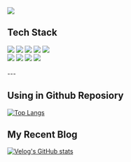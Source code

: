 <img src="https://capsule-render.vercel.app/api?type=waving&color=random&height=200&section=header&text=Denver%20GitHub&fontSize=60&fontColor=fff"/>

<br>

## Tech Stack

<div>
	<img src="https://img.shields.io/badge/Javascript-F7DF1E?style=flat&logo=Javascript&logoColor=white" />
	<img src="https://img.shields.io/badge/HTML5-E34F26?style=flat&logo=HTML5&logoColor=white" />
	<img src="https://img.shields.io/badge/CSS3-1572B6?style=flat&logo=CSS3&logoColor=white" />
  <img src="https://img.shields.io/badge/CssModules-000000?style=flat&logo=CssModules&logoColor=white" />
 <img src="https://img.shields.io/badge/styledcomponents-DB7093?style=flat&logo=styledcomponents&logoColor=white" />
</div>
<div>
	<img src="https://img.shields.io/badge/React-61DAFB?style=flat&logo=React&logoColor=white" />
  <img src="https://img.shields.io/badge/Redux-764ABC?style=flat&logo=Redux&logoColor=white" />
	<img src="https://img.shields.io/badge/Typescript-3178C6?style=flat&logo=Typescript&logoColor=white" />
  <img src="https://img.shields.io/badge/Firebase-FFCA28?style=flat&logo=Firebase&logoColor=white" />
</div>


<br>
---

## Using in Github Reposiory
[![Top Langs](https://github-readme-stats.vercel.app/api/top-langs/?username=SuamKang)](https://github.com/anuraghazra/github-readme-stats)


## My Recent Blog

[![Velog's GitHub stats](https://velog-readme-stats.vercel.app/api?name=ksa199653&color=dark)](https://velog.io/@ksa199653)




















